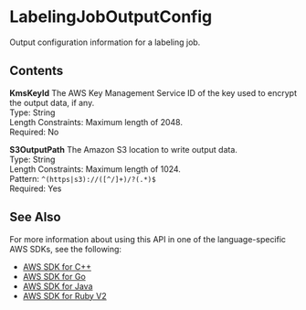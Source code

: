 # LabelingJobOutputConfig<a name="API_LabelingJobOutputConfig"></a>

Output configuration information for a labeling job\.

## Contents<a name="API_LabelingJobOutputConfig_Contents"></a>

 **KmsKeyId**   <a name="SageMaker-Type-LabelingJobOutputConfig-KmsKeyId"></a>
The AWS Key Management Service ID of the key used to encrypt the output data, if any\.  
Type: String  
Length Constraints: Maximum length of 2048\.  
Required: No

 **S3OutputPath**   <a name="SageMaker-Type-LabelingJobOutputConfig-S3OutputPath"></a>
The Amazon S3 location to write output data\.  
Type: String  
Length Constraints: Maximum length of 1024\.  
Pattern: `^(https|s3)://([^/]+)/?(.*)$`   
Required: Yes

## See Also<a name="API_LabelingJobOutputConfig_SeeAlso"></a>

For more information about using this API in one of the language\-specific AWS SDKs, see the following:
+  [AWS SDK for C\+\+](https://docs.aws.amazon.com/goto/SdkForCpp/sagemaker-2017-07-24/LabelingJobOutputConfig) 
+  [AWS SDK for Go](https://docs.aws.amazon.com/goto/SdkForGoV1/sagemaker-2017-07-24/LabelingJobOutputConfig) 
+  [AWS SDK for Java](https://docs.aws.amazon.com/goto/SdkForJava/sagemaker-2017-07-24/LabelingJobOutputConfig) 
+  [AWS SDK for Ruby V2](https://docs.aws.amazon.com/goto/SdkForRubyV2/sagemaker-2017-07-24/LabelingJobOutputConfig) 